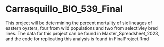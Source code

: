 # Carrasquillo_BIO_539_Final
This project will be determining the percent mortality of six lineages of eastern oysters, four from wild populations and two from selectivley bred lines. The data for this project can be found in Master_Spreadsheet_2023, and the code for replicating this analysis is found in FinalProject.Rmd

